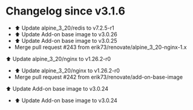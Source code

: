 # Changelog since v3.1.6
- ⬆️ Update alpine_3_20/redis to v7.2.5-r1 
- ⬆️ Update Add-on base image to v3.0.26 
- ⬆️ Update Add-on base image to v3.0.25 
- Merge pull request #243 from erik73/renovate/alpine_3_20-nginx-1.x

⬆️ Update alpine_3_20/nginx to v1.26.2-r0 
- ⬆️ Update alpine_3_20/nginx to v1.26.2-r0 
- Merge pull request #242 from erik73/renovate/add-on-base-image

⬆️ Update Add-on base image to v3.0.24 
- ⬆️ Update Add-on base image to v3.0.24 
